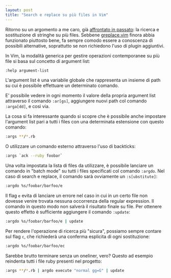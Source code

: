 ```yaml
---
layout: post
title: "Search e replace su più files in Vim"
---
```


Ritorno su un argomento a me caro, già [affrontato in passato][old]: la ricerca
e sostituzione di stringhe su più files. Sebbene [greplace.vim][greplace]
finora abbia funzionato piuttosto bene, fa sempre comodo essere a conoscenza di
possibili alternative, soprattutto se non richiedono l'uso di plugin
aggiuntivi.

In Vim, la modalità generica per gestire operazioni contemporanee su più
file si basa sul concetto di argument list:

```bash
:help argument-list
```

L'argument list è una variabile globale che rappresenta un insieme di path
su cui è possibile effettuare un determinato comando.

E' possibile vedere in ogni momento il valore della propria argument list
attraverso il comando `:ar[gs]`, aggiungere nuovi path col comando `:arga[dd]`,
e così via.

La cosa si fa interessante quando si scopre che è possibile anche impostare
l'argument list pari a tutti i files con una determinata estensione con questo
comando:

```bash
:args **/*.rb
```

O utilizzare un comando esterno attraverso l'uso di backticks:

```bash
:args `ack --ruby foobar`
```

Una volta impostata la lista di files da utilizzare, è possibile
lanciare un comando in "batch mode" su tutti i files specificati col
comando `:argdo`. Nel caso di search e replace, il comando sarà
ovviamente un `:s[ubstitute]`:

```bash
:argdo %s/foobar/barfoo/e
```

Il flag `e` evita di lanciare un errore nel caso in cui in un certo
file non dovesse venire trovata nessuna occorrenza della regular
expression. Il comando in questo modo non salverà il risultato finale su file.
Per ottenere questo effetto è sufficiente aggiungere il comando `:update`:

```bash
:argdo %s/foobar/barfoo/e | update
```

Per rendere l'operazione di ricerca più "sicura", possiamo sempre
contare sul flag `c`, che richiederà una conferma esplicita di ogni
sostituzione:

```bash
:argdo %s/foobar/barfoo/ec
```

Sarebbe brutto terminare senza un oneliner, vero? Questo ad esempio reindenta
tutti i file ruby presenti nel progetto:

```bash
:args **/*.rb | argdo execute "normal gg=G" | update
```

[old]: http://stefanoverna.com/blog/2011/11/search-e-replace-di-file-multipli-su-vim.html
[greplace]: http://www.vim.org/scripts/script.php?script_id=1813
